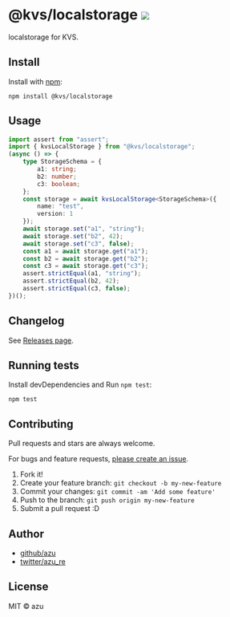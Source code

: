 # @kvs/localstorage ![](https://badgen.net/bundlephobia/minzip/@kvs/localstorage)

localstorage for KVS.

## Install

Install with [npm](https://www.npmjs.com/):

    npm install @kvs/localstorage

## Usage

```ts
import assert from "assert";
import { kvsLocalStorage } from "@kvs/localstorage";
(async () => {
    type StorageSchema = {
        a1: string;
        b2: number;
        c3: boolean;
    };
    const storage = await kvsLocalStorage<StorageSchema>({
        name: "test",
        version: 1
    });
    await storage.set("a1", "string");
    await storage.set("b2", 42);
    await storage.set("c3", false);
    const a1 = await storage.get("a1");
    const b2 = await storage.get("b2");
    const c3 = await storage.get("c3");
    assert.strictEqual(a1, "string");
    assert.strictEqual(b2, 42);
    assert.strictEqual(c3, false);
})();
```
## Changelog

See [Releases page](https://github.com/azu/kvs/releases).

## Running tests

Install devDependencies and Run `npm test`:

    npm test

## Contributing

Pull requests and stars are always welcome.

For bugs and feature requests, [please create an issue](https://github.com/azu/kvs/issues).

1. Fork it!
2. Create your feature branch: `git checkout -b my-new-feature`
3. Commit your changes: `git commit -am 'Add some feature'`
4. Push to the branch: `git push origin my-new-feature`
5. Submit a pull request :D

## Author

- [github/azu](https://github.com/azu)
- [twitter/azu_re](https://twitter.com/azu_re)

## License

MIT © azu
